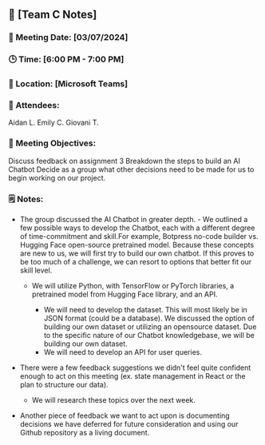 ## 📝 [Team C Notes]
### 📅 Meeting Date: [03/07/2024]
### 🕒 Time: [6:00 PM - 7:00 PM]
### 📍 Location: [Microsoft Teams]


### 📣 Attendees:
Aidan L.
Emily C.
Giovani T.

### 🎯 Meeting Objectives:
Discuss feedback on assignment 3
Breakdown the steps to build an AI Chatbot 
Decide as a group what other decisions need to be made for us to begin working on our project. 

### 🗒️ Notes:

- The group discussed the AI Chatbot in greater depth.
      - We outlined a few possible ways to develop the Chatbot, each with a different degree of time-commitment and skill.For example, Botpress no-code builder vs. Hugging Face open-source pretrained model. Because these concepts are new to us, we will first try to build our own chatbot. If this proves to be too much of a challenge, we can resort to options that better fit our skill level.
  - We will utilize Python, with TensorFlow or PyTorch libraries, a pretrained model from Hugging Face library, and an API. 
                   
      - We will need to develop the dataset. This will most likely be in JSON format (could be a database). We discussed the option of building our own dataset or utilizing an opensource dataset. Due to the specific nature of our Chatbot knowledgebase, we will be building our own dataset.
      - We will need to develop an API for user queries. 

- There were a few feedback suggestions we didn't feel quite confident enough to act on this meeting (ex. state management in React or the plan to structure our data).
   - We will research these topics over the next week. 

- Another piece of feedback we want to act upon is documenting decisions we have deferred for future consideration and using our Github repository as a living document. 

